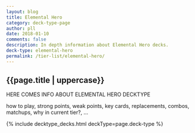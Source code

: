 ```yaml
---
layout: blog
title: Elemental Hero
category: deck-type-page
author: pll
date: 2018-01-10
comments: false
description: In depth information about Elemental Hero decks.
deck-type: elemental-hero
permalink: /tier-list/elemental-hero/
---
```


<div class="section">
    <h2>{{page.title | uppercase}}</h2>
    <p>HERE COMES INFO ABOUT ELEMENTAL HERO DECKTYPE</p>
    <p>how to play, strong points, weak points, key cards, replacements, combos, matchups, why in current tier?, ...</p>
</div>

{% include decktype_decks.html deckType=page.deck-type %}